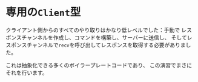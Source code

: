 # 専用の`Client`型

クライアント側からのすべてのやり取りはかなり低レベルでした：手動で
レスポンスチャンネルを作成し、コマンドを構築し、サーバーに送信し、
そしてレスポンスチャンネルで`recv`を呼び出してレスポンスを取得する必要がありました。

これは抽象化できる多くのボイラープレートコードであり、
この演習でまさにそれを行います。